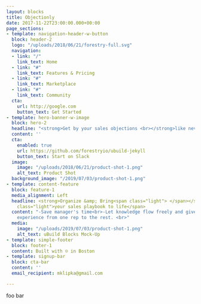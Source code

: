 ```yaml
---
layout: blocks
title: Objectionly
date: 2017-11-22T23:00:00.000+00:00
page_sections:
- template: navigation-header-w-button
  block: header-2
  logo: "/uploads/2018/06/21/forestry-full.svg"
  navigation:
  - link: "/"
    link_text: Home
  - link: "#"
    link_text: Features & Pricing
  - link: "#"
    link_text: Marketplace
  - link: "#"
    link_text: Community
  cta:
    url: http://google.com
    button_text: Get Started
- template: hero-banner-w-image
  block: hero-2
  headline: "<strong>Get by your sales objections <br></strong>like never before"
  content: ''
  cta:
    enabled: true
    url: https://github.com/forestryio/ubuild-jekyll
    button_text: Start on Slack
  image:
    image: "/uploads/2018/06/21/product-shot-1.png"
    alt_text: Product Shot
  background_image: "/2019/07/03/product-shot-1.png"
- template: content-feature
  block: feature-1
  media_alignment: Left
  headline: <strong>Organize &amp; Bring<span class="light"> </span></strong><span
    class="light">your sales playbook to life</span>
  content: "-Save manager's time<br>-Let knowledge flow freely and give a consistent
    experience from one rep to the rest. <br>"
  media:
    image: "/uploads/2019/07/03/product-shot-1.png"
    alt_text: uBuild Blocks Mock-Up
- template: simple-footer
  block: footer-1
  content: Built with ☺ in Boston
- template: signup-bar
  block: cta-bar
  content: ''
  email_recipient: mklipka@gmail.com

---
```

foo bar